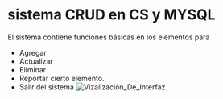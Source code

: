 # sistema CRUD en CS y MYSQL

El sistema contiene funciones básicas en los elementos para
  * Agregar
  * Actualizar
  * Eliminar
  * Reportar cierto elemento. 
  * Salir del sistema
![Vizalización_De_Interfaz](https://user-images.githubusercontent.com/89865076/224413797-09813c00-3090-44dd-85ee-07c1d94992da.png)
